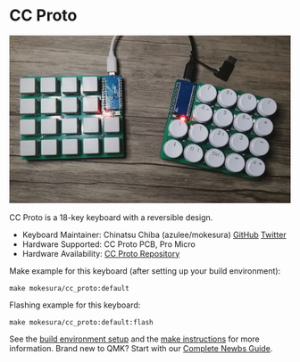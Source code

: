 # CC Proto

![CC Proto](https://github.com/mokesura/cc_proto/blob/main/img/cc_proto.jpg?raw=true)

CC Proto is a 18-key keyboard with a reversible design.

- Keyboard Maintainer: Chinatsu Chiba (azulee/mokesura) [GitHub](https://github.com/mokesura) [Twitter](https://twitter.com/azulee)
- Hardware Supported: CC Proto PCB, Pro Micro
- Hardware Availability: [CC Proto Repository](https://github.com/mokesura/cc_proto)

Make example for this keyboard (after setting up your build environment):

    make mokesura/cc_proto:default

Flashing example for this keyboard:

    make mokesura/cc_proto:default:flash

See the [build environment setup](https://docs.qmk.fm/#/getting_started_build_tools) and the [make instructions](https://docs.qmk.fm/#/getting_started_make_guide) for more information. Brand new to QMK? Start with our [Complete Newbs Guide](https://docs.qmk.fm/#/newbs).
